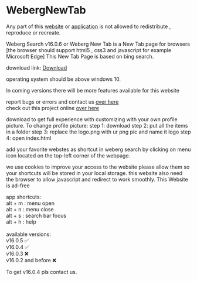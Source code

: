 # WebergNewTab

Any part of this <a href="https://webergstudios.github.io/webergsearch">website</a> or <a href="https://codeload.github.com/webergstudios/webergsearch/zip/refs/heads/main">application</a> is not allowed to redistribute , reproduce or recreate. 

Weberg Search v16.0.6 or Weberg New Tab is a New Tab page for browsers [the browser should support html5 , css3 and javascript for example Microsoft Edge]
This New Tab Page is based on bing search.
 
 download link: <a href="https://codeload.github.com/webergstudios/webergsearch/zip/refs/heads/main">Download</a>
 
operating system should be above windows 10.

In coming versions there will be more features available for this website

report bugs or errors and contact us <a href='https://github.com/webergstudios/NewTab/issues'>over here</a><br>
check out this project online <a href='https://webergstudios.github.io/webergsearch'>over here</a>

download to get full experience with customizing with your own profile picture.
To change profile picture:
 step 1: download 
 step 2: put all the items in a folder
 step 3: replace the logo.png with ur png pic and name it logo
 step 4: open index.html
 
add your favorite webstes as shortcut in weberg search by clicking on menu icon located on the top-left corner of the webpage.

we use cookies to improve your access to the website please allow them so your shortcuts will be stored in your local storage.
this website also need the browser to allow javascript and redirect to work smoothly.
This Website is ad-free 

app shortcuts:<br>
alt + m : menu open<br>
alt + n : menu close<br>
alt + s : search bar focus<br>
alt + h : help
<br><br>
available versions: <br>
v16.0.5 ✅<br>
v16.0.4 ✅<br>
v16.0.3 ❌<br>
v16.0.2 and before ❌

To get v16.0.4 pls contact us.
